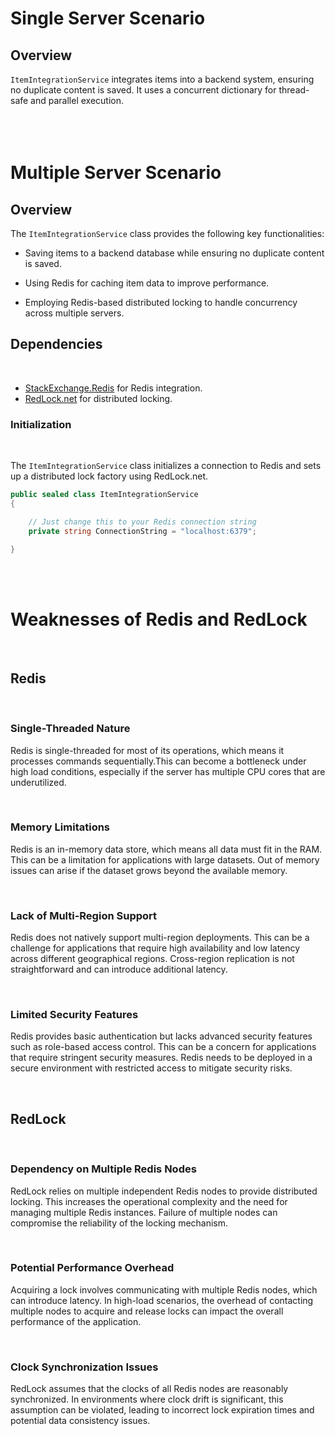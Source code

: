 # Single Server Scenario


## Overview
`ItemIntegrationService` integrates items into a backend system, ensuring no duplicate content is saved. It uses a concurrent dictionary for thread-safe and parallel execution.
<br><br><br><br>

# Multiple Server Scenario


## Overview
The `ItemIntegrationService` class provides the following key functionalities:

-    Saving items to a backend database while ensuring no duplicate content is saved.
    
-    Using Redis for caching item data to improve performance.
    
-   Employing Redis-based distributed locking to handle concurrency across multiple servers.
 
## Dependencies
<br>

- [StackExchange.Redis](https://github.com/StackExchange/StackExchange.Redis) for Redis integration.
- [RedLock.net](https://github.com/samcook/RedLock.net) for distributed locking.


### Initialization
<br>

The `ItemIntegrationService` class initializes a connection to Redis and sets up a distributed lock factory using RedLock.net.

```csharp
public sealed class ItemIntegrationService
{

    // Just change this to your Redis connection string
    private string ConnectionString = "localhost:6379";

}
```

<br><br>

# Weaknesses of Redis and RedLock

<br>

## Redis

<br>

###  Single-Threaded Nature
Redis is single-threaded for most of its operations, which means it processes commands sequentially.This can become a bottleneck under high load conditions, especially if the server has multiple CPU cores that are underutilized.

<br>

### Memory Limitations
Redis is an in-memory data store, which means all data must fit in the RAM.
This can be a limitation for applications with large datasets. Out of memory issues can arise if the dataset grows beyond the available memory.

<br>

###  Lack of Multi-Region Support
 Redis does not natively support multi-region deployments.
This can be a challenge for applications that require high availability and low latency across different geographical regions. Cross-region replication is not straightforward and can introduce additional latency.

<br>

###  Limited Security Features
Redis provides basic authentication but lacks advanced security features such as role-based access control.
This can be a concern for applications that require stringent security measures. Redis needs to be deployed in a secure environment with restricted access to mitigate security risks.

<br>

## RedLock
<br>

### Dependency on Multiple Redis Nodes
RedLock relies on multiple independent Redis nodes to provide distributed locking.
This increases the operational complexity and the need for managing multiple Redis instances. Failure of multiple nodes can compromise the reliability of the locking mechanism.

<br>

### Potential Performance Overhead
 Acquiring a lock involves communicating with multiple Redis nodes, which can introduce latency.
 In high-load scenarios, the overhead of contacting multiple nodes to acquire and release locks can impact the overall performance of the application.

<br>


### Clock Synchronization Issues
 RedLock assumes that the clocks of all Redis nodes are reasonably synchronized.
In environments where clock drift is significant, this assumption can be violated, leading to incorrect lock expiration times and potential data consistency issues.

<br>


